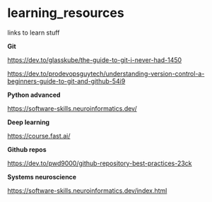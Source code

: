 # learning_resources
links to learn stuff

**Git**

https://dev.to/glasskube/the-guide-to-git-i-never-had-1450

https://dev.to/prodevopsguytech/understanding-version-control-a-beginners-guide-to-git-and-github-54i9

**Python advanced**

https://software-skills.neuroinformatics.dev/

**Deep learning**

https://course.fast.ai/

**Github repos**

https://dev.to/pwd9000/github-repository-best-practices-23ck

**Systems neuroscience**

https://software-skills.neuroinformatics.dev/index.html

